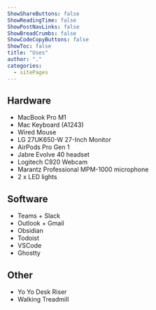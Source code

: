 ```yaml
---
ShowShareButtons: false
ShowReadingTime: false
ShowPostNavLinks: false
ShowBreadCrumbs: false
ShowCodeCopyButtons: false
ShowToc: false
title: "Uses"
author: "."
categories:
  - sitePages
---
```


## Hardware
* MacBook Pro M1
* Mac Keyboard (A1243)
* Wired Mouse 
* LG 27UK650-W 27-Inch Monitor
* AirPods Pro Gen 1
* Jabre Evolve 40 headset
* Logitech C920 Webcam
* Marantz Professional MPM-1000 microphone 
* 2 x LED lights

## Software
* Teams + Slack
* Outlook + Gmail
* Obsidian
* Todoist
* VSCode
* Ghostty

## Other
* Yo Yo Desk Riser
* Walking Treadmill 